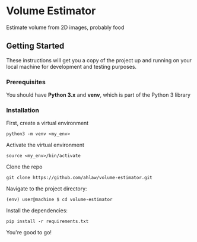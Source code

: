 # Volume Estimator

Estimate volume from 2D images, probably food

## Getting Started

These instructions will get you a copy of the project up and running on your local machine for development and testing purposes.

### Prerequisites

You should have **Python 3.x** and **venv**, which is part of the Python 3 library

### Installation

First, create a virtual environment
```
python3 -m venv <my_env>
```

Activate the virtual environment
```
source <my_env>/bin/activate
```

Clone the repo
```
git clone https://github.com/ahlaw/volume-estimator.git
```

Navigate to the project directory:
```
(env) user@machine $ cd volume-estimator
```

Install the dependencies:
```
pip install -r requirements.txt
```

You're good to go!
